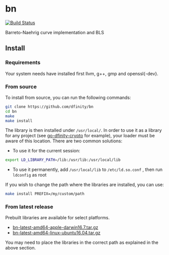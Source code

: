 # bn
[![Build Status](https://travis-ci.org/dfinity/bn.svg?branch=master)](https://travis-ci.org/dfinity/bn)

Barreto-Naehrig curve implementation and BLS

## Install

### Requirements

Your system needs have installed first llvm, g++, gmp and openssl{-dev}.

### From source

To install from source, you can run the following commands:
```bash
git clone https://github.com/dfinity/bn
cd bn
make
make install
```
The library is then installed under `/usr/local/`.
In order to use it as a library for any project (see [go-dfinity-crypto](https://github.com/dfinity/go-dfinity-crypto) for example), your loader must be aware of this location. There are two common solutions:
 - To use it for the current session:
```bash
export LD_LIBRARY_PATH=/lib:/usr/lib:/usr/local/lib
```
 - To use it permanently, add `/usr/local/lib` to `/etc/ld.so.conf` , then run `ldconfig` as root

If you wish to change the path where the libraries are installed, you can use:
```bash
make install PREFIX=/my/custom/path
```

### From latest release

Prebuilt libraries are available for select platforms.
* [bn-latest-amd64-apple-darwin16.7.tar.gz](https://s3-us-west-2.amazonaws.com/dfinity/crypto/bn/latest/bn-latest-amd64-apple-darwin16.7.tar.gz)
* [bn-latest-amd64-linux-ubuntu16.04.tar.gz](https://s3-us-west-2.amazonaws.com/dfinity/crypto/bn/latest/bn-latest-amd64-linux-ubuntu16.04.tar.gz)

You may need to place the libraries in the correct path as explained in the above section.
